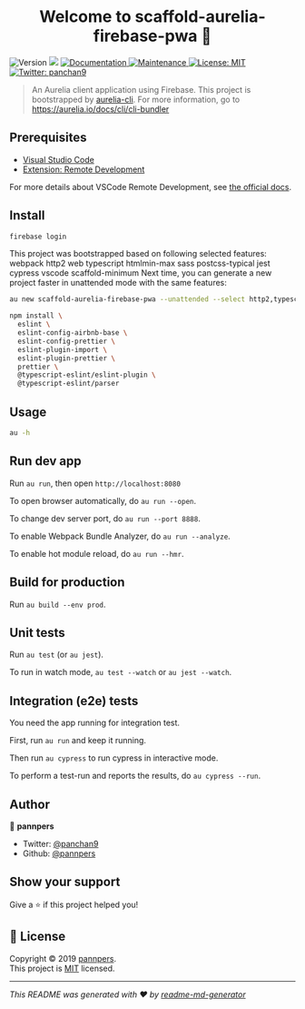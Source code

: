 <h1 align="center">Welcome to scaffold-aurelia-firebase-pwa 👋</h1>
<p>
  <img alt="Version" src="https://img.shields.io/badge/version-0.1.0-blue.svg?cacheSeconds=2592000" />
  <img src="https://img.shields.io/badge/node-%3E%3D8.9.0-blue.svg" />
  <a href="https://github.com/pannpers/scaffold-aurelia-firebase-pwa#readme">
    <img alt="Documentation" src="https://img.shields.io/badge/documentation-yes-brightgreen.svg" target="_blank" />
  </a>
  <a href="https://github.com/pannpers/scaffold-aurelia-firebase-pwa/graphs/commit-activity">
    <img alt="Maintenance" src="https://img.shields.io/badge/Maintained%3F-yes-green.svg" target="_blank" />
  </a>
  <a href="https://github.com/pannpers/scaffold-aurelia-firebase-pwa/blob/master/LICENSE">
    <img alt="License: MIT" src="https://img.shields.io/badge/License-MIT-yellow.svg" target="_blank" />
  </a>
  <a href="https://twitter.com/panchan9">
    <img alt="Twitter: panchan9" src="https://img.shields.io/twitter/follow/panchan9.svg?style=social" target="_blank" />
  </a>
</p>

> An Aurelia client application using Firebase.
This project is bootstrapped by [aurelia-cli](https://github.com/aurelia/cli).
For more information, go to https://aurelia.io/docs/cli/cli-bundler

## Prerequisites

- [Visual Studio Code](https://code.visualstudio.com/)
- [Extension: Remote Development](https://marketplace.visualstudio.com/items?itemName=ms-vscode-remote.vscode-remote-extensionpack)

For more details about VSCode Remote Development, see [the official docs](https://code.visualstudio.com/docs/remote/containers).

## Install

```sh
firebase login
```

This project was bootstrapped based on following selected features:
webpack http2 web typescript htmlmin-max sass postcss-typical jest cypress vscode scaffold-minimum
Next time, you can generate a new project faster in unattended mode with the same features:

```sh
au new scaffold-aurelia-firebase-pwa --unattended --select http2,typescript,htmlmin-max,sass,postcss-typical,jest,cypress,vscode --here 

npm install \
  eslint \
  eslint-config-airbnb-base \
  eslint-config-prettier \
  eslint-plugin-import \
  eslint-plugin-prettier \
  prettier \
  @typescript-eslint/eslint-plugin \
  @typescript-eslint/parser 
```

## Usage

```sh
au -h
```


## Run dev app

Run `au run`, then open `http://localhost:8080`

To open browser automatically, do `au run --open`.

To change dev server port, do `au run --port 8888`.

To enable Webpack Bundle Analyzer, do `au run --analyze`.

To enable hot module reload, do `au run --hmr`.


## Build for production

Run `au build --env prod`.

## Unit tests

Run `au test` (or `au jest`).

To run in watch mode, `au test --watch` or `au jest --watch`.

## Integration (e2e) tests

You need the app running for integration test.

First, run `au run` and keep it running.

Then run `au cypress` to run cypress in interactive mode.

To perform a test-run and reports the results, do `au cypress --run`.



## Author

👤 **pannpers**

* Twitter: [@panchan9](https://twitter.com/panchan9)
* Github: [@pannpers](https://github.com/pannpers)

## Show your support

Give a ⭐️ if this project helped you!

## 📝 License

Copyright © 2019 [pannpers](https://github.com/pannpers).<br />
This project is [MIT](https://github.com/pannpers/scaffold-aurelia-firebase-pwa/blob/master/LICENSE) licensed.

***
_This README was generated with ❤️ by [readme-md-generator](https://github.com/kefranabg/readme-md-generator)_
